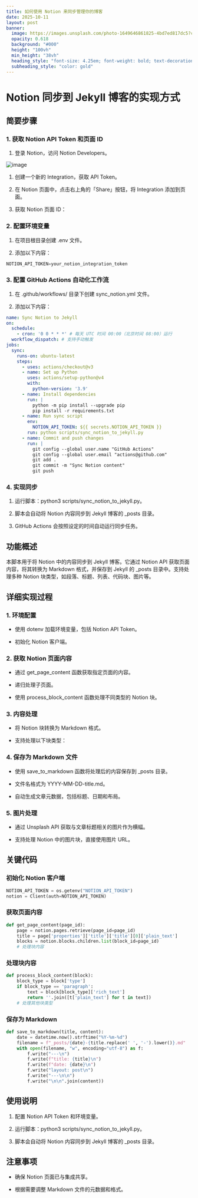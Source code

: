 ```yaml
---
title: 如何使用 Notion 来同步管理你的博客
date: 2025-10-11
layout: post
banner:
  image: https://images.unsplash.com/photo-1649646861825-4bd7ed817dc5?crop=entropy&cs=tinysrgb&fit=max&fm=jpg&ixid=M3w2OTIwMzJ8MHwxfHJhbmRvbXx8fHx8fHx8fDE3NjAxOTk3NTN8&ixlib=rb-4.1.0&q=80&w=1080
  opacity: 0.618
  background: "#000"
  height: "100vh"
  min_height: "38vh"
  heading_style: "font-size: 4.25em; font-weight: bold; text-decoration: underline"
  subheading_style: "color: gold"
---
```


# Notion 同步到 Jekyll 博客的实现方式

## 简要步骤

### 1. 获取 Notion API Token 和页面 ID

1. 登录 Notion，访问 Notion Developers。

![image](https://prod-files-secure.s3.us-west-2.amazonaws.com/a7a0cc5a-89b9-4cda-8686-1fba0ca52f40/d19c1afe-dea5-4312-9333-786b0ba83054/image.png?X-Amz-Algorithm=AWS4-HMAC-SHA256&X-Amz-Content-Sha256=UNSIGNED-PAYLOAD&X-Amz-Credential=ASIAZI2LB4665QSBXC6R%2F20251011%2Fus-west-2%2Fs3%2Faws4_request&X-Amz-Date=20251011T162232Z&X-Amz-Expires=3600&X-Amz-Security-Token=IQoJb3JpZ2luX2VjEG4aCXVzLXdlc3QtMiJHMEUCIQDwzSNbDg3qjLbVKoIuMmv3o8bMBFllgd9cpGXVeWrpygIgLbtR3%2BTBb9d%2FdiIMJi7w0kQdtpu5rmfkcnIyUJzELv0q%2FwMIFxAAGgw2Mzc0MjMxODM4MDUiDAojjIoC%2FWFJ8PsBaircA4Rx6LS3Hv%2B8YY6OW2QLH%2FlMKCfs9X9ZU7xx6sOYBWQxaYAnN0DE%2B9yFaztwqNctEuchEcmLxPyh3yOwXAN7zlr%2FYZa8zxGcESrLjhex3S%2BmQviRzTUmVk5iAwcB49N1VaBmDMu3h3F7DLn%2BGcCEiupuBj1%2BvFfYAgv5X8IOItoD4sG2vruIPa9bYH1iCSAsXAUdsuGvEkQcXnltoJWTf73tBR60ZpnUAZwHnwr4RjeZdHqT5C8Hb4E0KP01rtDpFQz7fgCHPXoWBMnLXUk910E8M%2FE1J%2ByDnvwVV6lTy6Jc3DOP3So22Ezg9Z%2FzjfwQsDaqJtwuQRn2P26xlUuJy3xWfqZBl85Gig2FW09bYiBwPUJNCtdDeaf3mENnOD8VANvhxxXE8KI5VPE3400m%2B3A9IpMN6EkD35SNtY9m2SAYI8qg%2BR%2FnmKzbyWJvJIkd1hGajOE8qF1YuL4fcSty0M2BFD3S42OR%2FIUe11HCZor%2FtDcpFkX7wQY4LCQreebgWmUzM4%2FN0oK%2Fnmx%2FPWvYTmv856P0Vod4Lo3u9gphoJGbZ%2B4nDNvO3DY2dqMwQt9rUfNHvyEnhR7QRnrvN6YrDLACne9OZx%2BUSUyqS%2FPki3lkt%2FBKuSfEn3SR32H0MJS8qccGOqUBcqjCsQ3k%2BW035Qt6bxpUfzId%2BHxO6P%2BrwJZxnoyZvzIeGXvGsx2tpCC%2FdsixQBtBh6VpkrHGNmmHohKYW58L%2BgoqMU%2FIBBoKxqPWO3TFvpFiV3eMkngW5lw1UEs9D%2FRA5r0zw0GUvYx5qW6mWbR5obkTvfp5i%2FyvTWV4nDjdhDOfX9eyEXsN4LZTOLa6KVruEb7NLjxOur1gWWyvA3QR%2FvhCj%2FdM&X-Amz-Signature=9229e92f80251fde8d053049ef2302e79e88abcc419d634a8708b2b1e401652a&X-Amz-SignedHeaders=host&x-amz-checksum-mode=ENABLED&x-id=GetObject)

1. 创建一个新的 Integration，获取 API Token。

1. 在 Notion 页面中，点击右上角的「Share」按钮，将 Integration 添加到页面。

1. 获取 Notion 页面 ID：


### 2. 配置环境变量

1. 在项目根目录创建 .env 文件。

1. 添加以下内容：

```javascript
NOTION_API_TOKEN=your_notion_integration_token
```

### 3. 配置 GitHub Actions 自动化工作流

1. 在 .github/workflows/ 目录下创建 sync_notion.yml 文件。

1. 添加以下内容：

```yaml
name: Sync Notion to Jekyll
on:
  schedule:
    - cron: '0 0 * * *' # 每天 UTC 时间 00:00（北京时间 08:00）运行
  workflow_dispatch: # 支持手动触发
jobs:
  sync:
    runs-on: ubuntu-latest
    steps:
      - uses: actions/checkout@v3
      - name: Set up Python
        uses: actions/setup-python@v4
        with:
          python-version: '3.9'
      - name: Install dependencies
        run: |
          python -m pip install --upgrade pip
          pip install -r requirements.txt
      - name: Run sync script
        env:
          NOTION_API_TOKEN: ${{ secrets.NOTION_API_TOKEN }}
        run: python scripts/sync_notion_to_jekyll.py
      - name: Commit and push changes
        run: |
          git config --global user.name "GitHub Actions"
          git config --global user.email "actions@github.com"
          git add .
          git commit -m "Sync Notion content"
          git push
```

### 4. 实现同步

1. 运行脚本：python3 scripts/sync_notion_to_jekyll.py。

1. 脚本会自动将 Notion 内容同步到 Jekyll 博客的 _posts 目录。

1. GitHub Actions 会按照设定的时间自动运行同步任务。

## 功能概述

本脚本用于将 Notion 中的内容同步到 Jekyll 博客。它通过 Notion API 获取页面内容，将其转换为 Markdown 格式，并保存到 Jekyll 的 _posts 目录中。支持处理多种 Notion 块类型，如段落、标题、列表、代码块、图片等。

## 详细实现过程

### 1. 环境配置

- 使用 dotenv 加载环境变量，包括 Notion API Token。

- 初始化 Notion 客户端。

### 2. 获取 Notion 页面内容

- 通过 get_page_content 函数获取指定页面的内容。

- 递归处理子页面。

- 使用 process_block_content 函数处理不同类型的 Notion 块。

### 3. 内容处理

- 将 Notion 块转换为 Markdown 格式。

- 支持处理以下块类型：


### 4. 保存为 Markdown 文件

- 使用 save_to_markdown 函数将处理后的内容保存到 _posts 目录。

- 文件名格式为 YYYY-MM-DD-title.md。

- 自动生成文章元数据，包括标题、日期和布局。

### 5. 图片处理

- 通过 Unsplash API 获取与文章标题相关的图片作为横幅。

- 支持处理 Notion 中的图片块，直接使用图片 URL。

## 关键代码

### 初始化 Notion 客户端

```python
NOTION_API_TOKEN = os.getenv("NOTION_API_TOKEN")
notion = Client(auth=NOTION_API_TOKEN)
```

### 获取页面内容

```python
def get_page_content(page_id):
    page = notion.pages.retrieve(page_id=page_id)
    title = page['properties']['title']['title'][0]['plain_text']
    blocks = notion.blocks.children.list(block_id=page_id)
    # 处理块内容
```

### 处理块内容

```python
def process_block_content(block):
    block_type = block['type']
    if block_type == 'paragraph':
        text = block[block_type]['rich_text']
        return ''.join([t['plain_text'] for t in text])
    # 处理其他块类型
```

### 保存为 Markdown

```python
def save_to_markdown(title, content):
    date = datetime.now().strftime("%Y-%m-%d")
    filename = f"_posts/{date}-{title.replace(' ', '-').lower()}.md"
    with open(filename, "w", encoding="utf-8") as f:
        f.write("---\n")
        f.write(f"title: {title}\n")
        f.write(f"date: {date}\n")
        f.write("layout: post\n")
        f.write("---\n\n")
        f.write("\n\n".join(content))
```

## 使用说明

1. 配置 Notion API Token 和环境变量。

1. 运行脚本：python3 scripts/sync_notion_to_jekyll.py。

1. 脚本会自动将 Notion 内容同步到 Jekyll 博客的 _posts 目录。

## 注意事项

- 确保 Notion 页面已与集成共享。

- 根据需要调整 Markdown 文件的元数据和格式。